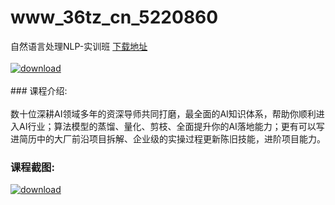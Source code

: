 # www_36tz_cn_5220860
自然语言处理NLP-实训班
[下载地址](http://www.36tz.cn/article/5220860 "下载地址")
<br/></br>[![download](http://36tz.cn/muke_img/2021_08_1-60-300x156.png "下载地址")](http://www.36tz.cn/article/5220860 "下载地址")
<br/></br>### 课程介绍:<br/></br>数十位深耕AI领域多年的资深导师共同打磨，最全面的AI知识体系，帮助你顺利进入AI行业；算法模型的蒸馏、量化、剪枝、全面提升你的AI落地能力；更有可以写进简历中的大厂前沿项目拆解、企业级的实操过程更新陈旧技能，进阶项目能力。

### 课程截图:
[![download](http://36tz.cn/muke_img/2021_08_2-60.png "下载地址")](http://www.36tz.cn/article/5220860 "下载地址")
